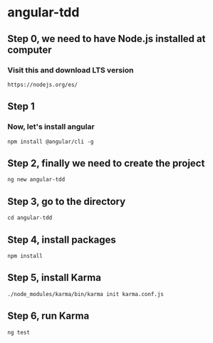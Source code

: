 # angular-tdd

## Step 0, we need to have Node.js installed at computer
### Visit this and download LTS version
`https://nodejs.org/es/`

## Step 1
### Now, let's install angular
`npm install @angular/cli -g`

## Step 2, finally we need to create the project
`ng new angular-tdd`

## Step 3, go to the directory
`cd angular-tdd`

## Step 4, install packages
`npm install`

## Step 5, install Karma
`./node_modules/karma/bin/karma init karma.conf.js`

## Step 6, run Karma
`ng test`

